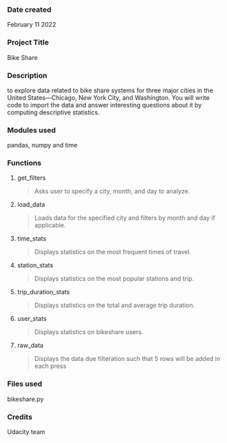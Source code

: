 <!-- >**Note**: Please **fork** the current Udacity repository so that you will have a **remote** repository in **your** Github account. Clone the remote repository to your local machine. Later, as a part of the project "Post your Work on Github", you will push your proposed changes to the remote repository in your Github account. -->

### Date created
February 11 2022

### Project Title
Bike Share 

### Description
to explore data related to bike share systems for three major cities in the United States—Chicago, New York City, and Washington. You will write code to import the data and answer interesting questions about it by computing descriptive statistics.

### Modules used
pandas, numpy and time

### Functions
1. get_filters
    >Asks user to specify a city, month, and day to analyze.
2. load_data
    >    Loads data for the specified city and filters by month and day if applicable.

3. time_stats
    >Displays statistics on the most frequent times of travel.

4. station_stats
    >Displays statistics on the most popular stations and trip.

5. trip_duration_stats
    >Displays statistics on the total and average trip duration.

6. user_stats
    >Displays statistics on bikeshare users.

7. raw_data
    >Displays the data due filteration such that 5 rows will be added in each press

### Files used
bikeshare.py


### Credits
Udacity team


